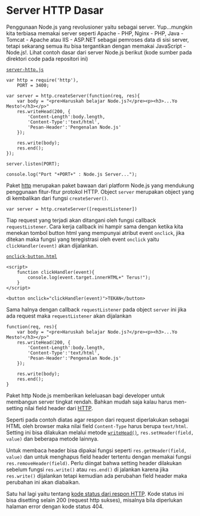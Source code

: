 # Server HTTP Dasar

Penggunaan Node.js yang revolusioner yaitu sebagai server. Yup...mungkin kita terbiasa memakai server seperti Apache - PHP, Nginx - PHP, Java - Tomcat - Apache atau IIS - ASP.NET sebagai pemroses data di sisi server, tetapi sekarang semua itu bisa tergantikan dengan memakai JavaScript - Node.js!. Lihat contoh dasar dari server Node.js berikut \(kode sumber pada direktori code pada repositori ini\)

[`server-http.js`](https://raw.github.com/idjs/belajar-nodejs/gh-pages/code/server-http.js)

```text
var http = require('http'),
    PORT = 3400;

var server = http.createServer(function(req, res){
    var body = "<pre>Haruskah belajar Node.js?</pre><p><h3>...Yo Mesto!</h3></p>"
    res.writeHead(200, {
        'Content-Length':body.length,
        'Content-Type':'text/html',
        'Pesan-Header':'Pengenalan Node.js'
    });

    res.write(body);
    res.end();
});

server.listen(PORT);

console.log("Port "+PORT+" : Node.js Server...");
```

Paket [http](http://nodejs.org/api/http.html#http_http) merupakan paket bawaan dari platform Node.js yang mendukung penggunaan fitur-fitur protokol HTTP. Object `server` merupakan object yang di kembalikan dari fungsi `createServer()`.

```text
var server = http.createServer([requestListener])
```

Tiap request yang terjadi akan ditangani oleh fungsi callback `requestListener`. Cara kerja callback ini hampir sama dengan ketika kita menekan tombol button html yang mempunyai atribut event `onclick`, jika ditekan maka fungsi yang teregistrasi oleh event `onclick` yaitu `clickHandler(event)` akan dijalankan.

[`onclick-button.html`](https://raw.github.com/idjs/belajar-nodejs/gh-pages/code/onclick-button.html)

```text
<script>
    function clickHandler(event){
        console.log(event.target.innerHTML+" Terus!");
    }
</script>

<button onclick="clickHandler(event)">TEKAN</button>
```

Sama halnya dengan callback `requestListener` pada object `server` ini jika ada request maka `requestListener` akan dijalankan

```text
function(req, res){
    var body = "<pre>Haruskah belajar Node.js?</pre><p><h3>...Yo Mesto!</h3></p>"
    res.writeHead(200, {
        'Content-Length':body.length,
        'Content-Type':'text/html',
        'Pesan-Header':'Pengenalan Node.js'
    });

    res.write(body);
    res.end();
}
```

Paket http Node.js memberikan keleluasan bagi developer untuk membangun server tingkat rendah. Bahkan mudah saja kalau harus men-setting nilai field header dari [HTTP](http://en.wikipedia.org/wiki/List_of_HTTP_header_fields).

Seperti pada contoh diatas agar respon dari request diperlakukan sebagai HTML oleh browser maka nilai field `Content-Type` harus berupa `text/html`. Setting ini bisa dilakukan melalui metode [`writeHead()`](http://nodejs.org/api/http.html#http_response_writehead_statuscode_reasonphrase_headers), `res.setHeader(field, value)` dan beberapa metode lainnya.

Untuk membaca header bisa dipakai fungsi seperti `res.getHeader(field, value)` dan untuk menghapus field header tertentu dengan memakai fungsi `res.removeHeader(field)`. Perlu diingat bahwa setting header dilakukan sebelum fungsi `res.write()` atau `res.end()` di jalankan karena jika `res.write()` dijalankan tetapi kemudian ada perubahan field header maka perubahan ini akan diabaikan.

Satu hal lagi yaitu tentang [kode status dari respon HTTP](http://en.wikipedia.org/wiki/List_of_HTTP_status_codes). Kode status ini bisa disetting selain 200 \(request http sukses\), misalnya bila diperlukan halaman error dengan kode status 404.

